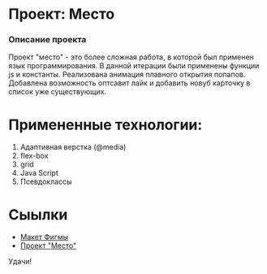 # Проект: Место

### Описание проекта
Проект "место" - это более сложная работа, в которой был применен язык программирования. В данной итерации были применены функции js и константы. Реализована анимация плавного открытия попапов. Добавлена возможность оптсавит лайк и добавить новуб карточку в список уже существующих.

# Примененные технологии:
1. Адаптивная верстка (@media)
2. flex-box
3. grid
4. Java Script
5. Псевдоклассы


# Сыылки

* [Макет Фигмы](https://www.figma.com/file/2cn9N9jSkmxD84oJik7xL7/JavaScript.-Sprint-4?node-id=0%3A1&t=F85CBALPZ4WQ30Jb-1)
* [Проект "Место"](https://kosmoteqa.github.io/mesto/)

Удачи!
